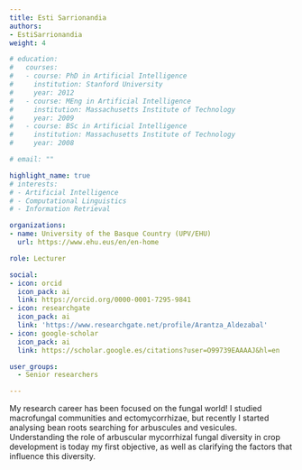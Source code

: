 ```yaml
---
title: Esti Sarrionandia
authors:
- EstiSarrionandia
weight: 4

# education:
#   courses:
#   - course: PhD in Artificial Intelligence
#     institution: Stanford University
#     year: 2012
#   - course: MEng in Artificial Intelligence
#     institution: Massachusetts Institute of Technology
#     year: 2009
#   - course: BSc in Artificial Intelligence
#     institution: Massachusetts Institute of Technology
#     year: 2008

# email: ""

highlight_name: true
# interests:
# - Artificial Intelligence
# - Computational Linguistics
# - Information Retrieval

organizations:
- name: University of the Basque Country (UPV/EHU)
  url: https://www.ehu.eus/en/en-home

role: Lecturer

social:
- icon: orcid
  icon_pack: ai
  link: https://orcid.org/0000-0001-7295-9841
- icon: researchgate
  icon_pack: ai
  link: 'https://www.researchgate.net/profile/Arantza_Aldezabal'
- icon: google-scholar
  icon_pack: ai
  link: https://scholar.google.es/citations?user=O99739EAAAAJ&hl=en

user_groups: 
  - Senior researchers

---
```


My research career has been focused on the fungal world! I studied macrofungal communities and ectomycorrhizae, but recently I started analysing bean roots searching for arbuscules and vesicules. Understanding the role of arbuscular mycorrhizal fungal diversity in crop development is today my first objective, as well as clarifying the factors that influence this diversity.
